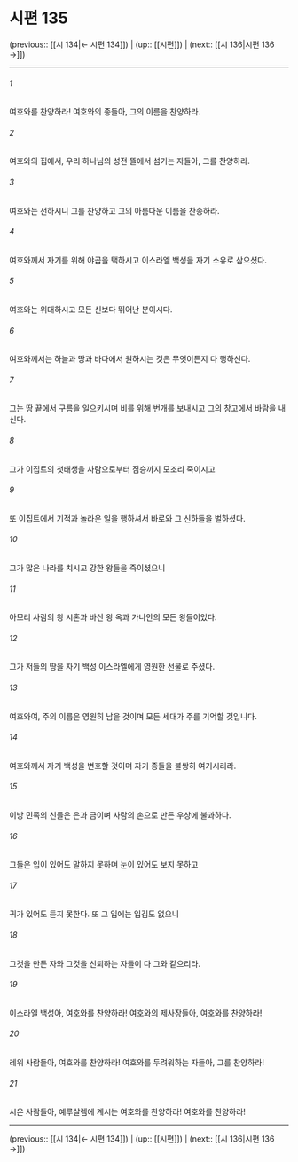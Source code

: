 # 시편 135

(previous:: [[시 134|← 시편 134]]) | (up:: [[시편]]) | (next:: [[시 136|시편 136 →]])

***




###### 1 

여호와를 찬양하라! 여호와의 종들아, 그의 이름을 찬양하라. 



###### 2 

여호와의 집에서, 우리 하나님의 성전 뜰에서 섬기는 자들아, 그를 찬양하라. 



###### 3 

여호와는 선하시니 그를 찬양하고 그의 아름다운 이름을 찬송하라. 



###### 4 

여호와께서 자기를 위해 야곱을 택하시고 이스라엘 백성을 자기 소유로 삼으셨다. 



###### 5 

여호와는 위대하시고 모든 신보다 뛰어난 분이시다. 



###### 6 

여호와께서는 하늘과 땅과 바다에서 원하시는 것은 무엇이든지 다 행하신다. 



###### 7 

그는 땅 끝에서 구름을 일으키시며 비를 위해 번개를 보내시고 그의 창고에서 바람을 내신다. 



###### 8 

그가 이집트의 첫태생을 사람으로부터 짐승까지 모조리 죽이시고 



###### 9 

또 이집트에서 기적과 놀라운 일을 행하셔서 바로와 그 신하들을 벌하셨다. 



###### 10 

그가 많은 나라를 치시고 강한 왕들을 죽이셨으니 



###### 11 

아모리 사람의 왕 시혼과 바산 왕 옥과 가나안의 모든 왕들이었다. 



###### 12 

그가 저들의 땅을 자기 백성 이스라엘에게 영원한 선물로 주셨다. 



###### 13 

여호와여, 주의 이름은 영원히 남을 것이며 모든 세대가 주를 기억할 것입니다. 



###### 14 

여호와께서 자기 백성을 변호할 것이며 자기 종들을 불쌍히 여기시리라. 



###### 15 

이방 민족의 신들은 은과 금이며 사람의 손으로 만든 우상에 불과하다. 



###### 16 

그들은 입이 있어도 말하지 못하며 눈이 있어도 보지 못하고 



###### 17 

귀가 있어도 듣지 못한다. 또 그 입에는 입김도 없으니 



###### 18 

그것을 만든 자와 그것을 신뢰하는 자들이 다 그와 같으리라. 



###### 19 

이스라엘 백성아, 여호와를 찬양하라! 여호와의 제사장들아, 여호와를 찬양하라! 



###### 20 

레위 사람들아, 여호와를 찬양하라! 여호와를 두려워하는 자들아, 그를 찬양하라! 



###### 21 

시온 사람들아, 예루살렘에 계시는 여호와를 찬양하라! 여호와를 찬양하라!

***

(previous:: [[시 134|← 시편 134]]) | (up:: [[시편]]) | (next:: [[시 136|시편 136 →]])
